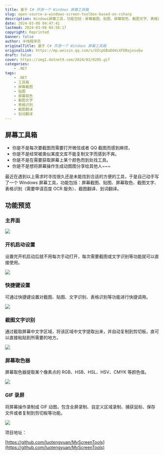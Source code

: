```yaml
---
title: 基于 C# 开源一个 Windows 屏幕工具箱
slug: open-source-a-windows-screen-toolbox-based-on-csharp
description: Windows屏幕工具，功能包括：屏幕截图、贴图、屏幕取色、截图文字、表格识别（需要申请百度OCR服务）、截图翻译、划词翻译。
date: 2024-03-08 04:47:41
lastmod: 2024-03-08 04:58:17
copyright: Reprinted
banner: false
author: 半栈程序员
originalTitle: 基于 C# 开源一个 Windows 屏幕工具箱
originalLink: https://mp.weixin.qq.com/s/OZcpGBaDddsXFDBajosxEw
draft: false
cover: https://img1.dotnet9.com/2024/03/0205.gif
categories: 
    - .NET
tags: 
    - .NET
    - 工具箱
    - 屏幕截图
    - 贴图
    - 屏幕取色
    - 截图文字
    - 表格识别
    - 截图翻译
    - 划词翻译
---
```


## **屏幕工具箱**

- 你是不是每次要截图而需要打开微信或者 QQ 截图而感到麻烦，
- 你是不是经常被类似某度文库不能复制文字而感到不爽。
- 你是不是在需要获取屏幕上某个颜色而到处找工具。
- 你是不是想将屏幕操作生成动图图分享给其他人~~~

最近在遇到以上需求时寻找很久还是未能找到合适的方便的工具，于是自己动手写了一个 Windows 屏幕工具，功能包括：屏幕截图、贴图、屏幕取色、截图文字、表格识别（需要申请百度 OCR 服务）、截图翻译、划词翻译。

## **功能预览**

### **主界面**

![](https://img1.dotnet9.com/2024/03/0201.png)

### **开机启动设置**

设置完开机启动后就不用每次手动打开，每次需要截图或文字识别等功能就可以直接使用。

![](https://img1.dotnet9.com/2024/03/0202.gif)

### **快捷键设置**

可通过快捷键设置对截图、贴图、文字识别、表格识别等功能进行快捷调用。

![](https://img1.dotnet9.com/2024/03/0203.gif)

### **截图文字识别**

通过截取屏幕中文字区域，将该区域中文字提取出来，并自动复制到剪切板，直可以直接粘贴到所需要的地方。

![](https://img1.dotnet9.com/2024/03/0204.gif)

### **屏幕取色器**

屏幕取色器提取某个像素点的 RGB、HSB、HSL、HSV、CMYK 等颜色值。

![](https://img1.dotnet9.com/2024/03/0205.gif)

### **GIF 录屏**

将屏幕操作录制成 GIF 动图，包含全屏录制、自定义区域录制、捕获鼠标、保存文件或者复制到剪切板等功能。

![](https://img1.dotnet9.com/2024/03/0206.gif)

项目地址：

[https://github.com/luotengyuan/MyScreenTools](https://github.com/luotengyuan/MyScreenTools)
